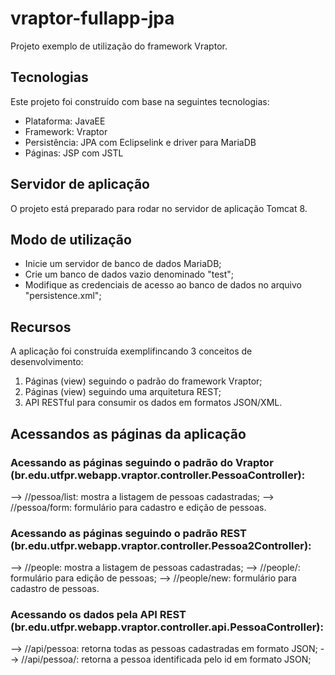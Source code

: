 ﻿# vraptor-fullapp-jpa

Projeto exemplo de utilização do framework Vraptor.

## Tecnologias
Este projeto foi construído com base na seguintes tecnologias:
- Plataforma: JavaEE
- Framework: Vraptor
- Persistência: JPA com Eclipselink e driver para MariaDB
- Páginas: JSP com JSTL


## Servidor de aplicação
 O projeto está preparado para rodar no servidor de aplicação Tomcat 8.
 

## Modo de utilização
- Inicie um servidor de banco de dados MariaDB;
- Crie um banco de dados vazio denominado "test";
- Modifique as credenciais de acesso ao banco de dados no arquivo "persistence.xml";
 

## Recursos
A aplicação foi construída exemplifincando 3 conceitos de desenvolvimento: 
1. Páginas (view) seguindo o padrão do framework Vraptor;
2. Páginas (view) seguindo uma arquitetura REST;
3. API RESTful para consumir os dados em formatos JSON/XML.

## Acessandos as páginas da aplicação
### Acessando as páginas seguindo o padrão do Vraptor (br.edu.utfpr.webapp.vraptor.controller.PessoaController):
 --> /<app-name>/pessoa/list: mostra a listagem de pessoas cadastradas;
 --> /<app-name>/pessoa/form: formulário para cadastro e edição de pessoas.
 
 
### Acessando as páginas seguindo o padrão REST (br.edu.utfpr.webapp.vraptor.controller.Pessoa2Controller):
 --> /<app-name>/people: mostra a listagem de pessoas cadastradas;
 --> /<app-name>/people/<id>: formulário para edição de pessoas;
 --> /<app-name>/people/new: formulário para cadastro de pessoas.
 

### Acessando os dados pela API REST (br.edu.utfpr.webapp.vraptor.controller.api.PessoaController):
 --> /<app-name>/api/pessoa: retorna todas as pessoas cadastradas em formato JSON;
 --> /<app-name>/api/pessoa/<id>: retorna a pessoa identificada pelo id em formato JSON;

 

